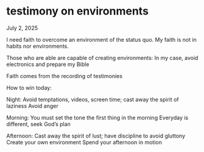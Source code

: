 # testimony on environments
July 2, 2025

I need faith to overcome an environment of the status quo. My faith is not in habits nor environments.

Those who are able are capable of creating environments:
In my case, avoid electronics and prepare my Bible

Faith comes from the recording of testimonies

How to win today:

Night:
Avoid temptations, videos, screen time; cast away the spirit of laziness
Avoid anger

Morning:
You must set the tone the first thing in the morning
Everyday is different, seek God’s plan

Afternoon:
Cast away the spirit of lust; have discipline to avoid gluttony
Create your own environment
Spend your afternoon in motion
